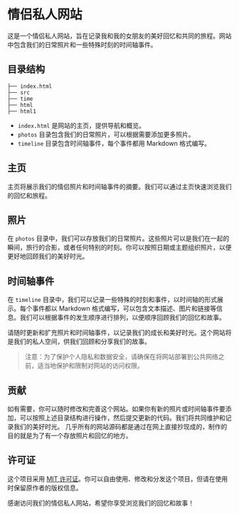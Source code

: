 # 情侣私人网站

这是一个情侣私人网站，旨在记录我和我的女朋友的美好回忆和共同的旅程。网站中包含我们的日常照片和一些特殊时刻的时间轴事件。

## 目录结构

```
├── index.html
├── src
├── time
├── html
├── html1
```

- `index.html` 是网站的主页，提供导航和概览。
- `photos` 目录包含我们的日常照片，可以根据需要添加更多照片。
- `timeline` 目录包含时间轴事件，每个事件都用 Markdown 格式编写。

## 主页

主页将展示我们的情侣照片和时间轴事件的摘要。我们可以通过主页快速浏览我们的回忆和旅程。

## 照片

在 `photos` 目录中，我们可以存放我们的日常照片。这些照片可以是我们在一起的瞬间，旅行的合影，或者任何特别的时刻。你可以按照日期或主题组织照片，以便更好地回顾我们的美好时光。

## 时间轴事件

在 `timeline` 目录中，我们可以记录一些特殊的时刻和事件，以时间轴的形式展示。每个事件都以 Markdown 格式编写，可以包含文本描述、图片和链接等信息。我们可以根据事件的发生顺序进行排列，以便顺序回顾我们的回忆和故事。

请随时更新和扩充照片和时间轴事件，以记录我们的成长和美好时光。这个网站将是我们的私人空间，供我们回顾和分享我们的故事。

> 注意：为了保护个人隐私和数据安全，请确保在将网站部署到公共网络之前，适当地保护和限制对网站的访问权限。

## 贡献

如有需要，你可以随时修改和完善这个网站。如果你有新的照片或时间轴事件要添加，可以按照上述目录结构进行操作，然后提交更新的代码。我们将共同维护和记录我们的美好时光。
几乎所有的网站源码都是通过在网上直接抄现成的，制作的目的就是为了有一个存放照片和回忆的地方。

## 许可证

这个项目采用 [MIT 许可证](LICENSE)。你可以自由使用、修改和分发这个项目，但请在使用时保留原作者的版权信息。

感谢访问我们的情侣私人网站，希望你享受浏览我们的回忆和故事！
